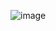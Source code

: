 ![image](https://github.com/gisele-reis/Bertoti/assets/111552213/e82fb3a8-ada4-49ff-bd2f-5ba529e95a4a)
